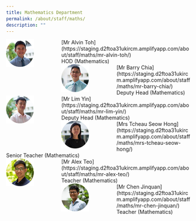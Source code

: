 ```yaml
---
title: Mathematics Department
permalink: /about/staff/maths/
description: ""
---
```

<div>  
<div style="float: left">  
<img src="/images/HOD-Alvin-Toh_s.jpg" 
    style="width:50%">
</div>  
<div></div>  
</div>	
[Mr Alvin Toh](https://staging.d2ftoa31ukircm.amplifyapp.com/about/staff/maths/mr-alvin-toh/) <br> 
HOD (Mathematics)

<div>  
<div style="float: left">  
<img src="/images/Maths-Barry-Chia_s.jpg" 
    style="width:50%">
</div>  
<div></div>  
</div>	
[Mr Barry Chia](https://staging.d2ftoa31ukircm.amplifyapp.com/about/staff/maths/mr-barry-chia/) <br>
Deputy Head (Mathematics)

<div>  
<div style="float: left">  
<img src="/images/Maths-Lim-Yin_s.jpg" 
    style="width:50%">
</div>  
<div></div>  
</div>	
[Mr Lim Yin](https://staging.d2ftoa31ukircm.amplifyapp.com/about/staff/maths/mr-lim-yin/)
<br>
Deputy Head (Mathematics)

<div>  
<div style="float: left">  
<img src="/images/Math-SeowHong_s.jpg" 
    style="width:50%">
</div>  
<div></div>  
</div>	
[Mrs Tcheau Seow Hong](https://staging.d2ftoa31ukircm.amplifyapp.com/about/staff/maths/mrs-tcheau-seow-hong/) <br>
Senior Teacher (Mathematics)

<div>  
<div style="float: left">  
<img src="/images/Maths-Alex-Teo_s.jpg" 
    style="width:50%">
</div>  
<div></div>  
</div>	
[Mr Alex Teo](https://staging.d2ftoa31ukircm.amplifyapp.com/about/staff/maths/mr-alex-teo/)
<br>
Teacher (Mathematics)

<div>  
<div style="float: left">  
<img src="/images/Maths-Chen-Jinquan_s.jpg" 
    style="width:50%">
</div>  
<div></div>  
</div>	
[Mr Chen Jinquan](https://staging.d2ftoa31ukircm.amplifyapp.com/about/staff/maths/mr-chen-jinquan/)
<br>
Teacher (Mathematics)